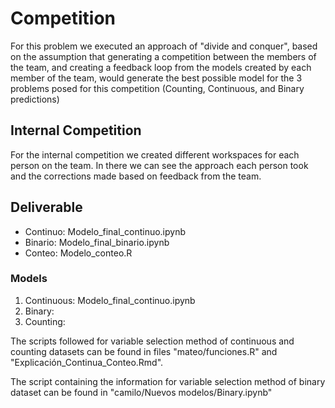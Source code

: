 # Competition

For this problem we executed an approach of "divide and conquer", based on the assumption that generating a competition between the members of the team, and creating a feedback loop from the models created by each member of the team, would generate the best possible model for the 3 problems posed for this competition (Counting, Continuous, and Binary predictions)

## Internal Competition

For the internal competition we created different workspaces for each person on the team. In there we can see the approach each person took and the corrections made based on feedback from the team.

## Deliverable


- Continuo: Modelo_final_continuo.ipynb
- Binario: Modelo_final_binario.ipynb
- Conteo: Modelo_conteo.R



### Models

1. Continuous: Modelo_final_continuo.ipynb
2. Binary: 
3. Counting:

The scripts followed for variable selection method of continuous and counting datasets can be found in files "mateo/funciones.R" and "Explicación_Continua_Conteo.Rmd".

The script containing the information for variable selection method of binary dataset can be found in "camilo/Nuevos modelos/Binary.ipynb"

